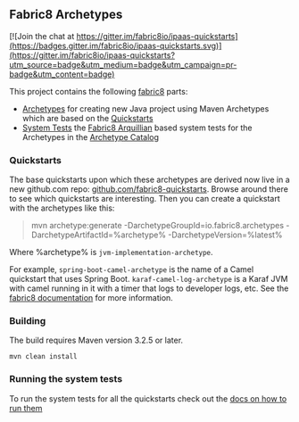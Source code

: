 ## Fabric8 Archetypes

[![Join the chat at https://gitter.im/fabric8io/ipaas-quickstarts](https://badges.gitter.im/fabric8io/ipaas-quickstarts.svg)](https://gitter.im/fabric8io/ipaas-quickstarts?utm_source=badge&utm_medium=badge&utm_campaign=pr-badge&utm_content=badge)

This project contains the following [fabric8](http://fabric8.io/) parts: 

* [Archetypes](archetypes) for creating new Java project using Maven Archetypes which are based on the [Quickstarts](quickstart)
* [System Tests](archetype-itests) the [Fabric8 Arquillian](https://github.com/fabric8io/fabric8/tree/master/components/fabric8-arquillian) based system tests for the Archetypes in the [Archetype Catalog](archetypes-catalog) 

### Quickstarts

The base quickstarts upon which these archetypes are derived now live in a new github.com repo: [github.com/fabric8-quickstarts](https://github.com/fabric8-quickstarts). Browse around there to see which quickstarts are interesting. Then you can create a quickstart with the archetypes like this:


> mvn archetype:generate -DarchetypeGroupId=io.fabric8.archetypes -DarchetypeArtifactId=%archetype% -DarchetypeVersion=%latest%

Where %archetype% is `jvm-implementation-archetype`.

For example, `spring-boot-camel-archetype` is the name of a Camel quickstart that uses Spring Boot. `karaf-camel-log-archetype` is a Karaf JVM with camel running in it with a timer that logs to developer logs, etc. See the [fabric8 documentation](http://fabric8.io/guide/quickstarts/archetypes.html) for more information.

### Building

The build requires Maven version 3.2.5 or later.

    mvn clean install
    
### Running the system tests

To run the system tests for all the quickstarts check out the [docs on how to run them](archetype-itests)
